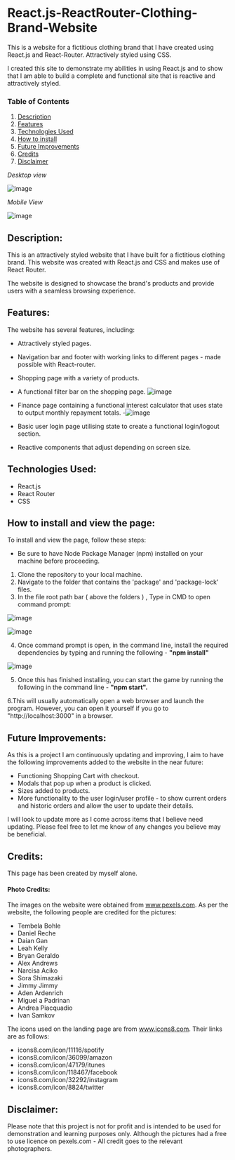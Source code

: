 # React.js-ReactRouter-Clothing-Brand-Website
This is a website for a fictitious clothing brand that I have created using React.js and React-Router. 
Attractively styled using CSS.

I created this site to demonstrate my abilities in using React.js and to show that I am able to build a complete and functional site that is reactive and attractively styled. 

### Table of Contents
1. [Description](#program-description)
2. [Features](#features)
3. [Technologies Used](#technologies)
4. [How to install](#how-to-install)
5. [Future Improvements](#future-improvements)
6. [Credits](#credits)
7. [Disclaimer](#disclaimer)



_Desktop view_

![image](https://user-images.githubusercontent.com/123034061/224018685-b6049ad2-cad6-4c33-9827-853af81a1a21.png)

_Mobile View_

![image](https://github.com/robbinwilson24/React.js-ReactRouter-Clothing-Brand-Website/assets/123034061/3fce3866-3af7-4b84-93c9-4919038bcd11)


## Description: <a name="program-description"/>

This is an attractively styled website that I have built for a fictitious clothing brand. 
This website was created with React.js and CSS and makes use of React Router. 

The website is designed to showcase the brand's products and provide users with a seamless browsing experience. 

   
   
## Features: <a name="features"/>
The website has several features, including:
   - Attractively styled pages.
   - Navigation bar and footer with working links to different pages - made possible with React-router.
   - Shopping page with a variety of products.
   - A functional filter bar on the shopping page.
   ![image](https://github.com/robbinwilson24/React.js-ReactRouter-Clothing-Brand-Website/assets/123034061/438603f5-765f-44ae-9f06-b63dca9e216c)

   - Finance page containing a functional interest calculator that uses state to output monthly repayment totals.
   -![image](https://github.com/robbinwilson24/React.js-ReactRouter-Clothing-Brand-Website/assets/123034061/24f19a7e-e0f0-4c70-98ca-a536f45cb9a3)

   - Basic user login page utilising state to create a functional login/logout section.
   - Reactive components that adjust depending on screen size.
   
## Technologies Used: <a name="technologies"/>
   - React.js
   - React Router
   - CSS
   

## How to install and view the page: <a name="how-to-install"/>
To install and view the page, follow these steps:

- Be sure to have Node Package Manager (npm) installed on your machine before proceeding. 

1. Clone the repository to your local machine. 
2. Navigate to the folder that contains the 'package' and 'package-lock' files. 
3. In the file root path bar ( above the folders ) , Type in CMD to open command prompt: 

![image](https://user-images.githubusercontent.com/123034061/224017721-739db8cf-5cc7-47aa-a6f2-f64b62c40af8.png)

![image](https://user-images.githubusercontent.com/123034061/220370249-e95b3074-9c7d-4a98-aebb-844a3782ef28.png)

4. Once command prompt is open, in the command line, install the required dependencies by typing and running the following -  **"npm install"** 

![image](https://user-images.githubusercontent.com/123034061/224018397-a080df28-2492-4e1c-85c4-becbd2495956.png)


5. Once this has finished installing, you can start the game by running the following in the command line -  **"npm start".**

6.This will usually automatically open a web browser and launch the program. However, you can open it yourself if you go to "http://localhost:3000" in a browser.

## Future Improvements:<a name="future-improvements"/>
   As this is a project I am continuously updating and improving, I aim to have the following improvements added to the website in the near future:
   - Functioning Shopping Cart with checkout.
   - Modals that pop up when a product is clicked. 
   - Sizes added to products. 
   - More functionality to the user login/user profile - to show current orders and historic orders and allow the user to update their details. 

   I will look to update more as I come across items that I believe need updating. Please feel free to let me know of any changes you believe may be beneficial. 

## Credits:<a name="credits"/>
This page has been created by myself alone. 

#### Photo Credits:
The images on the website were obtained from www.pexels.com.
As per the website, the following people are credited for the pictures:
- Tembela Bohle
- Daniel Reche
- Daian Gan
- Leah Kelly
- Bryan Geraldo
- Alex Andrews
- Narcisa Aciko
- Sora Shimazaki
- Jimmy Jimmy
- Aden Ardenrich
- Miguel a Padrinan
- Andrea Piacquadio
- Ivan Samkov

The icons used on the landing page are from www.icons8.com. Their links are as follows:<br/>
- icons8.com/icon/11116/spotify
- icons8.com/icon/36099/amazon
- icons8.com/icon/47179/itunes
- icons8.com/icon/118467/facebook
- icons8.com/icon/32292/instagram
- icons8.com/icon/8824/twitter


## Disclaimer:<a name="disclaimer"/>
Please note that this project is not for profit and is intended to be used for demonstration and learning purposes only.
Although the pictures had a free to use licence on pexels.com - All credit goes to the relevant photographers.
